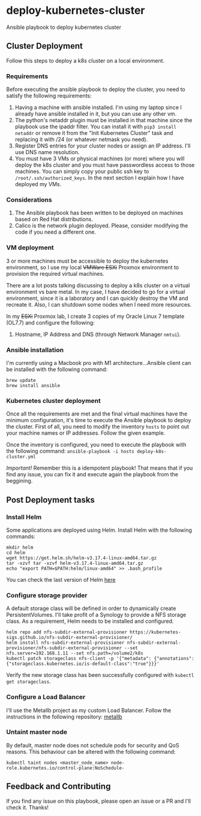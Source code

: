 # deploy-kubernetes-cluster
Ansible playbook to deploy kubernetes cluster

## Cluster Deployment
Follow this steps to deploy a k8s cluster on a local environment.

### Requirements
Before executing the ansible playbook to deploy the cluster, you need to satisfy the following requirements:
1. Having a machine with ansible installed. I'm using my laptop since I already have ansible installed in it, but you can use any other vm.
2. The python's netaddr plugin must be installed in that machine since the playbook use the ipaddr filter. You can install it with `pip3 install netaddr` or remove it from the "Init Kubernetes Cluster" task and replacing it with /24 (or whatever netmask you need).
3. Register DNS entries for your cluster nodes or assign an IP address. I'll use DNS name resolution.
4. You must have 3 VMs or physical machines (or more) where you will deploy the k8s cluster and you must have passwordless access to those machines. You can simply copy your public ssh key to `/root/.ssh/authorized_keys`. In the next section I explain how I have deployed my VMs.

### Considerations
1. The Ansible playbook has been written to be deployed on machines based on Red Hat distributions.
2. Calico is the network plugin deployed. Please, consider modifying the code if you need a different one.

### VM deployment
3 or more machines must be accessible to deploy the kubernetes environment, so I use my local ~~VMWare ESXi~~ Proxmox environment to provision the required virtual machines.

There are a lot posts talking discussing to deploy a k8s cluster on a virtual environment vs bare metal. In my case, I have decided to go for a virtual environment, since it is a laboratory and I can quickly destroy the VM and recreate it. Also, I can shutdown some nodes when I need more resources.

In my ~~ESXi~~ Proxmox lab, I create 3 copies of my Oracle Linux 7 template (OL7.7) and configure the following:
1. Hostname, IP Address and DNS (through Network Manager `nmtui`).

### Ansible installation
I'm currently using a Macbook pro with M1 architecture...Ansible client can be installed with the following command:

```
brew update
brew install ansible
```

### Kubernetes cluster deployment
Once all the requirements are met and the final virtual machines have the minimum configuration, it's time to execute the Ansible playbook to deploy the cluster.
First of all, you need to modify the inventory `hosts` to point out your machine names or IP addresses. Follow the given example.

Once the inventory is configured, you need to execute the playbook with the following command:
`ansible-playbook -i hosts deploy-k8s-cluster.yml`

*Important!* Remember this is a idempotent playbook! That means that if you find any issue, you can fix it and execute again the playbook from the beggining.

## Post Deployment tasks

### Install Helm
Some applications are deployed using Helm. Install Helm with the following commands:
```
mkdir helm
cd helm
wget https://get.helm.sh/helm-v3.17.4-linux-amd64.tar.gz
tar -xzvf tar -xzvf helm-v3.17.4-linux-amd64.tar.gz
echo "export PATH=$PATH:helm/linux-amd64" >> .bash_profile
```
You can check the last version of Helm [here](https://github.com/helm/helm/releases)



### Configure storage provider
A default storage class will be defined in order to dynamically create PersistentVolumes. I'll take profit of a Synology to provide a NFS storage class.
As a requirement, Helm needs to be installed and configured.

```
helm repo add nfs-subdir-external-provisioner https://kubernetes-sigs.github.io/nfs-subdir-external-provisioner/
helm install nfs-subdir-external-provisioner nfs-subdir-external-provisioner/nfs-subdir-external-provisioner --set nfs.server=192.168.1.11 --set nfs.path=/volume2/k8s
kubectl patch storageclass nfs-client -p '{"metadata": {"annotations":{"storageclass.kubernetes.io/is-default-class":"true"}}}'
```

Verify the new storage class has been successfully configured with `kubectl get storageclass`.

### Configure a Load Balancer
I'll use the Metallb project as my custom Load Balancer.
Follow the instructions in the following repository: [metallb](https://github.com/hfolguera/metallb)

### Untaint master node
By default, master node does not schedule pods for security and QoS reasons. This behaviour can be altered with the following command:
```
kubectl taint nodes <master_node_name> node-role.kubernetes.io/control-plane:NoSchedule-
```

## Feedback and Contributing
If you find any issue on this playbook, please open an issue or a PR and I'll check it. Thanks!

